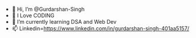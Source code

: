 - 👋 Hi, I’m @Gurdarshan-Singh
- 👀 I Love CODING
- 🌱 I’m currently learning DSA and Web Dev
- 📫 Linkedin=https://www.linkedin.com/in/gurdarshan-singh-401aa5157/

<!---
Gurdarshan-Singh/Gurdarshan-Singh is a ✨ special ✨ repository because its `README.md` (this file) appears on your GitHub profile.
You can click the Preview link to take a look at your changes.
--->
